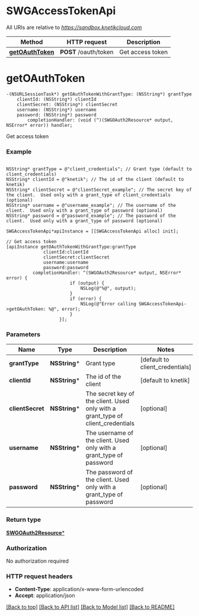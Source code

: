 # SWGAccessTokenApi

All URIs are relative to *https://sandbox.knetikcloud.com*

Method | HTTP request | Description
------------- | ------------- | -------------
[**getOAuthToken**](SWGAccessTokenApi.md#getoauthtoken) | **POST** /oauth/token | Get access token


# **getOAuthToken**
```objc
-(NSURLSessionTask*) getOAuthTokenWithGrantType: (NSString*) grantType
    clientId: (NSString*) clientId
    clientSecret: (NSString*) clientSecret
    username: (NSString*) username
    password: (NSString*) password
        completionHandler: (void (^)(SWGOAuth2Resource* output, NSError* error)) handler;
```

Get access token

### Example 
```objc

NSString* grantType = @"client_credentials"; // Grant type (default to client_credentials)
NSString* clientId = @"knetik"; // The id of the client (default to knetik)
NSString* clientSecret = @"clientSecret_example"; // The secret key of the client.  Used only with a grant_type of client_credentials (optional)
NSString* username = @"username_example"; // The username of the client.  Used only with a grant_type of password (optional)
NSString* password = @"password_example"; // The password of the client.  Used only with a grant_type of password (optional)

SWGAccessTokenApi*apiInstance = [[SWGAccessTokenApi alloc] init];

// Get access token
[apiInstance getOAuthTokenWithGrantType:grantType
              clientId:clientId
              clientSecret:clientSecret
              username:username
              password:password
          completionHandler: ^(SWGOAuth2Resource* output, NSError* error) {
                        if (output) {
                            NSLog(@"%@", output);
                        }
                        if (error) {
                            NSLog(@"Error calling SWGAccessTokenApi->getOAuthToken: %@", error);
                        }
                    }];
```

### Parameters

Name | Type | Description  | Notes
------------- | ------------- | ------------- | -------------
 **grantType** | **NSString***| Grant type | [default to client_credentials]
 **clientId** | **NSString***| The id of the client | [default to knetik]
 **clientSecret** | **NSString***| The secret key of the client.  Used only with a grant_type of client_credentials | [optional] 
 **username** | **NSString***| The username of the client.  Used only with a grant_type of password | [optional] 
 **password** | **NSString***| The password of the client.  Used only with a grant_type of password | [optional] 

### Return type

[**SWGOAuth2Resource***](SWGOAuth2Resource.md)

### Authorization

No authorization required

### HTTP request headers

 - **Content-Type**: application/x-www-form-urlencoded
 - **Accept**: application/json

[[Back to top]](#) [[Back to API list]](../README.md#documentation-for-api-endpoints) [[Back to Model list]](../README.md#documentation-for-models) [[Back to README]](../README.md)

